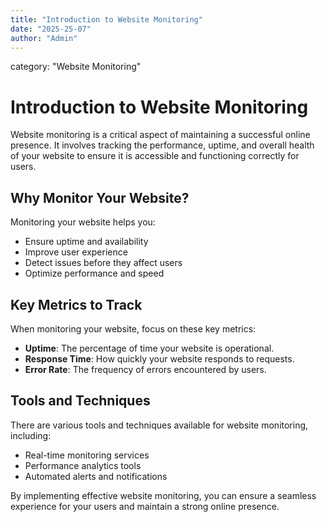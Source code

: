 ```yaml
---
title: "Introduction to Website Monitoring"
date: "2025-25-07"
author: "Admin"
---
```


category: "Website Monitoring"

# Introduction to Website Monitoring

Website monitoring is a critical aspect of maintaining a successful online presence. It involves tracking the performance, uptime, and overall health of your website to ensure it is accessible and functioning correctly for users.

## Why Monitor Your Website?

Monitoring your website helps you:
- Ensure uptime and availability
- Improve user experience
- Detect issues before they affect users
- Optimize performance and speed

## Key Metrics to Track

When monitoring your website, focus on these key metrics:
- **Uptime**: The percentage of time your website is operational.
- **Response Time**: How quickly your website responds to requests.
- **Error Rate**: The frequency of errors encountered by users.

## Tools and Techniques

There are various tools and techniques available for website monitoring, including:
- Real-time monitoring services
- Performance analytics tools
- Automated alerts and notifications

By implementing effective website monitoring, you can ensure a seamless experience for your users and maintain a strong online presence. 